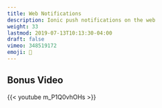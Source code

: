 ```yaml
---
title: Web Notifications
description: Ionic push notifications on the web
weight: 33
lastmod: 2019-07-13T10:13:30-04:00
draft: false
vimeo: 348519172
emoji: 🔔
---
```


## Bonus Video

{{< youtube m_P1Q0vhOHs >}}

